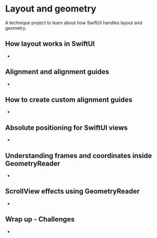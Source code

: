 # Layout and geometry
A technique project to learn about how SwiftUI handles layout and geometry.

## How layout works in SwiftUI
- 

## Alignment and alignment guides
- 

## How to create custom alignment guides
- 

## Absolute positioning for SwiftUI views
- 

## Understanding frames and coordinates inside GeometryReader
- 

## ScrollView effects using GeometryReader
- 

## Wrap up - Challenges
- 
